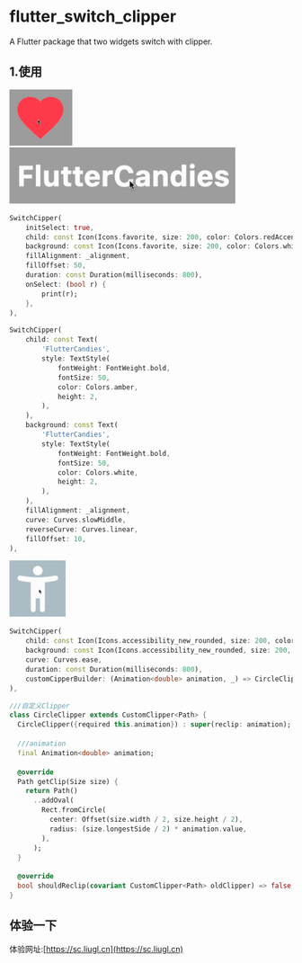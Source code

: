 # flutter_switch_clipper

A Flutter package that two widgets switch with clipper.

## 1.使用

<img src="https://raw.githubusercontent.com/fluttercandies/flutter_switch_clipper/master/preview/fv.gif" height=100>
<img src="https://raw.githubusercontent.com/fluttercandies/flutter_switch_clipper/master/preview/fc.gif" height=100>

```dart
SwitchCipper(
    initSelect: true,
    child: const Icon(Icons.favorite, size: 200, color: Colors.redAccent),
    background: const Icon(Icons.favorite, size: 200, color: Colors.white),
    fillAlignment: _alignment,
    fillOffset: 50,
    duration: const Duration(milliseconds: 800),
    onSelect: (bool r) {
        print(r);
    },
),
```

```dart
SwitchCipper(
    child: const Text(
        'FlutterCandies',
        style: TextStyle(
            fontWeight: FontWeight.bold,
            fontSize: 50,
            color: Colors.amber,
            height: 2,
        ),
    ),
    background: const Text(
        'FlutterCandies',
        style: TextStyle(
            fontWeight: FontWeight.bold,
            fontSize: 50,
            color: Colors.white,
            height: 2,
        ),
    ),
    fillAlignment: _alignment,
    curve: Curves.slowMiddle,
    reverseCurve: Curves.linear,
    fillOffset: 10,
),
```
<img src="https://raw.githubusercontent.com/fluttercandies/flutter_switch_clipper/master/preview/cs.gif" height=100>

```dart
SwitchCipper(
    child: const Icon(Icons.accessibility_new_rounded, size: 200, color: Colors.blueAccent),
    background: const Icon(Icons.accessibility_new_rounded, size: 200, color: Colors.white),
    curve: Curves.ease,
    duration: const Duration(milliseconds: 800),
    customCipperBuilder: (Animation<double> animation, _) => CircleClipper(animation: animation),
),
```
```dart
///自定义Clipper
class CircleClipper extends CustomClipper<Path> {
  CircleClipper({required this.animation}) : super(reclip: animation);

  ///animation
  final Animation<double> animation;

  @override
  Path getClip(Size size) {
    return Path()
      ..addOval(
        Rect.fromCircle(
          center: Offset(size.width / 2, size.height / 2),
          radius: (size.longestSide / 2) * animation.value,
        ),
      );
  }

  @override
  bool shouldReclip(covariant CustomClipper<Path> oldClipper) => false;
}
```

## 体验一下

体验网址:[https://sc.liugl.cn](https://sc.liugl.cn)

